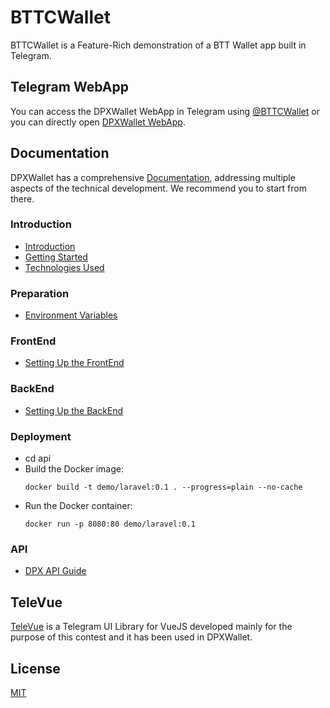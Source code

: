 # BTTCWallet
BTTCWallet is a Feature-Rich demonstration of a BTT Wallet app built in Telegram.

## Telegram WebApp
You can access the DPXWallet WebApp in Telegram using [@BTTCWallet](https://[t.me/DPXWalletBot](http://t.me/BTTCWalletBot/BTTCWallet)) or you can directly open [DPXWallet WebApp](https://[t.me/BTTCWalletBot/BTTCWallet](http://t.me/BTTCWalletBot/BTTCWallet)).

## Documentation
DPXWallet has a comprehensive [Documentation](https://erfanmola.github.io/DPXWallet/), addressing multiple aspects of the technical development. We recommend you to start from there.

### Introduction
- [Introduction](https://erfanmola.github.io/DPXWallet/introduction.html)
- [Getting Started](https://erfanmola.github.io/DPXWallet/getting-started.html)
- [Technologies Used](https://erfanmola.github.io/DPXWallet/technologies-used.html)

### Preparation
- [Environment Variables](https://erfanmola.github.io/DPXWallet/environment-variables.html)

### FrontEnd
- [Setting Up the FrontEnd](https://erfanmola.github.io/DPXWallet/setting-up-frontend.html)

### BackEnd
- [Setting Up the BackEnd](https://erfanmola.github.io/DPXWallet/setting-up-backend.html)

### Deployment
- cd api
- Build the Docker image:
  ```
  docker build -t demo/laravel:0.1 . --progress=plain --no-cache
  ```
- Run the Docker container:
  ```
  docker run -p 8080:80 demo/laravel:0.1
  ```

### API
- [DPX API Guide](https://erfanmola.github.io/DPXWallet/dpx-api.html)

## TeleVue

[TeleVue](https://github.com/erfanmola/TeleVue) is a Telegram UI Library for VueJS developed mainly for the purpose of this contest and it has been used in DPXWallet.

## License
[MIT](https://github.com/adeelch9/TRONWallet/blob/master/LICENSE)
